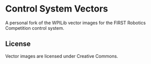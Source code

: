 # Control System Vectors

A personal fork of the WPILib vector images for the FIRST Robotics Competition control system.


## License

Vector images are licensed under Creative Commons.
